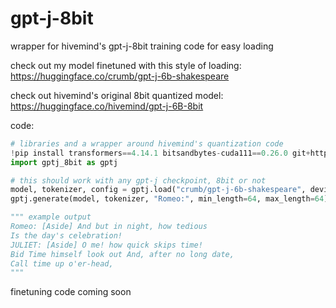 # gpt-j-8bit
wrapper for hivemind's gpt-j-8bit training code for easy loading

check out my model finetuned with this style of loading: https://huggingface.co/crumb/gpt-j-6b-shakespeare

check out hivemind's original 8bit quantized model: https://huggingface.co/hivemind/gpt-j-6B-8bit


code:
```python
# libraries and a wrapper around hivemind's quantization code
!pip install transformers==4.14.1 bitsandbytes-cuda111==0.26.0 git+https://github.com/aicrumb/gpt-j-8bit -q
import gptj_8bit as gptj

# this should work with any gpt-j checkpoint, 8bit or not
model, tokenizer, config = gptj.load("crumb/gpt-j-6b-shakespeare", device='cuda')
gptj.generate(model, tokenizer, "Romeo:", min_length=64, max_length=64)

""" example output
Romeo: [Aside] And but in night, how tedious
Is the day's celebration!
JULIET: [Aside] O me! how quick skips time!
Bid Time himself look out And, after no long date,
Call time up o'er-head,
"""
```

finetuning code coming soon
